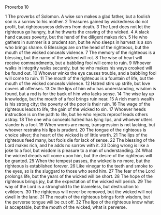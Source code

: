 Proverbs 10

1	The proverbs of Solomon. A wise son makes a glad father, but a foolish son is a sorrow to his mother.
2	Treasures gained by wickedness do not profit, but righteousness delivers from death.
3	The Lord does not let the righteous go hungry, but he thwarts the craving of the wicked.
4	A slack hand causes poverty, but the hand of the diligent makes rich.
5	He who gathers in summer is a prudent son, but he who sleeps in harvest is a son who brings shame.
6	Blessings are on the head of the righteous, but the mouth of the wicked conceals violence.
7	The memory of the righteous is a blessing, but the name of the wicked will rot.
8	The wise of heart will receive commandments, but a babbling fool will come to ruin.
9	Whoever walks in integrity walks securely, but he who makes his ways crooked will be found out.
10	Whoever winks the eye causes trouble, and a babbling fool will come to ruin.
11	The mouth of the righteous is a fountain of life, but the mouth of the wicked conceals violence.
12	Hatred stirs up strife, but love covers all offenses.
13	On the lips of him who has understanding, wisdom is found, but a rod is for the back of him who lacks sense.
14	The wise lay up knowledge, but the mouth of a fool brings ruin near.
15	A rich man’s wealth is his strong city; the poverty of the poor is their ruin.
16	The wage of the righteous leads to life, the gain of the wicked to sin.
17	Whoever heeds instruction is on the path to life, but he who rejects reproof leads others astray.
18	The one who conceals hatred has lying lips, and whoever utters slander is a fool.
19	When words are many, transgression is not lacking, but whoever restrains his lips is prudent.
20	The tongue of the righteous is choice silver; the heart of the wicked is of little worth.
21	The lips of the righteous feed many, but fools die for lack of sense.
22	The blessing of the Lord makes rich, and he adds no sorrow with it.
23	Doing wrong is like a joke to a fool, but wisdom is pleasure to a man of understanding.
24	What the wicked dreads will come upon him, but the desire of the righteous will be granted.
25	When the tempest passes, the wicked is no more, but the righteous is established forever.
26	Like vinegar to the teeth and smoke to the eyes, so is the sluggard to those who send him.
27	The fear of the Lord prolongs life, but the years of the wicked will be short.
28	The hope of the righteous brings joy, but the expectation of the wicked will perish.
29	The way of the Lord is a stronghold to the blameless, but destruction to evildoers.
30	The righteous will never be removed, but the wicked will not dwell in the land.
31	The mouth of the righteous brings forth wisdom, but the perverse tongue will be cut off.
32	The lips of the righteous know what is acceptable, but the mouth of the wicked, what is perverse.

